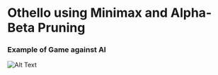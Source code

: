 # Othello using Minimax and Alpha-Beta Pruning

### Example of Game against AI
![Alt Text](https://gyazo.com/be35b19fe87f11a9f1a54875bb3e4d89)
